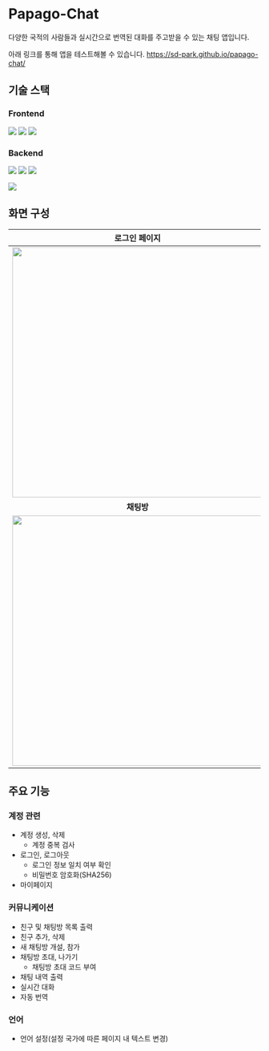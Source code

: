 # Papago-Chat

다양한 국적의 사람들과 실시간으로 번역된 대화를 주고받을 수 있는 채팅 앱입니다.

아래 링크를 통해 앱을 테스트해볼 수 있습니다.
https://sd-park.github.io/papago-chat/

## 기술 스택

### Frontend
<img src="https://img.shields.io/badge/html5-E34F26?style=for-the-badge&logo=html5&logoColor=white"> <img src="https://img.shields.io/badge/css3-1572B6?style=for-the-badge&logo=css3&logoColor=white"> <img src="https://img.shields.io/badge/javascript-F7DF1E?style=for-the-badge&logo=javascript&logoColor=white">
### Backend
<img src="https://img.shields.io/badge/node.js-339933?style=for-the-badge&logo=node.js&logoColor=white"> <img src="https://img.shields.io/badge/express-000000?style=for-the-badge&logo=express&logoColor=white"> <img src="https://img.shields.io/badge/socket.io-010101?style=for-the-badge&logo=socket.io&logoColor=white">

<img src="https://img.shields.io/badge/mysql-4479A1?style=for-the-badge&logo=mysql&logoColor=white">

## 화면 구성

|   **로그인 페이지**   | **계정 생성 페이지** |
|:-------------:|:------------:|
|<img src="https://user-images.githubusercontent.com/97375357/224344529-feba22d6-3ee6-43e2-b5a5-a8eaaa562df7.png" width="500"/>|<img src="https://user-images.githubusercontent.com/97375357/224345329-23cfe008-329e-4e41-890e-66bf3821fc02.png" width="500"/>|
| **채팅방** |  **마이페이지**  |
|<img src="https://user-images.githubusercontent.com/97375357/224345376-47831290-9267-48d9-940e-9b65b66c79c1.png" width="500"/>|<img src="https://user-images.githubusercontent.com/97375357/224345391-b9ab2190-c6d4-41f8-a154-90363d6ddb4f.png" width="500"/>|

## 주요 기능

### 계정 관련

- 계정 생성, 삭제
    - 계정 중복 검사
- 로그인, 로그아웃
    - 로그인 정보 일치 여부 확인
    - 비밀번호 암호화(SHA256)
- 마이페이지

### 커뮤니케이션

- 친구 및 채팅방 목록 출력
- 친구 추가, 삭제
- 새 채팅방 개설, 참가
- 채팅방 초대, 나가기
    - 채팅방 초대 코드 부여
- 채팅 내역 출력
- 실시간 대화
- 자동 번역

### 언어

- 언어 설정(설정 국가에 따른 페이지 내 텍스트 변경)
